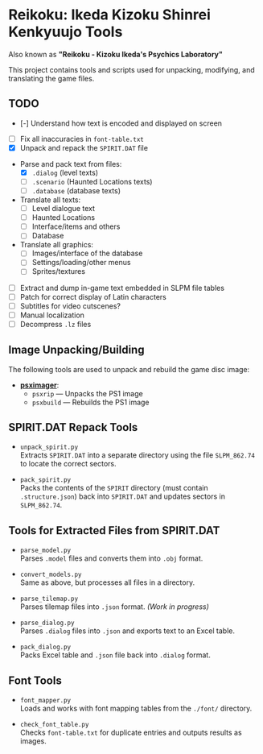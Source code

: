 # Reikoku: Ikeda Kizoku Shinrei Kenkyuujo Tools
Also known as **"Reikoku - Kizoku Ikeda's Psychics Laboratory"**

This project contains tools and scripts used for unpacking, modifying, and translating the game files.

## TODO
- [-] Understand how text is encoded and displayed on screen  
- [ ] Fix all inaccuracies in `font-table.txt`  
- [x] Unpack and repack the `SPIRIT.DAT` file  
- Parse and pack text from files:  
  - [x] `.dialog` (level texts)  
  - [ ] `.scenario` (Haunted Locations texts)  
  - [ ] `.database` (database texts)  
- Translate all texts:  
  - [ ] Level dialogue text  
  - [ ] Haunted Locations  
  - [ ] Interface/items and others  
  - [ ] Database  
- Translate all graphics:  
  - [ ] Images/interface of the database  
  - [ ] Settings/loading/other menus  
  - [ ] Sprites/textures  
- [ ] Extract and dump in-game text embedded in SLPM file tables  
- [ ] Patch for correct display of Latin characters  
- [ ] Subtitles for video cutscenes?  
- [ ] Manual localization  
- [ ] Decompress `.lz` files  

## Image Unpacking/Building

The following tools are used to unpack and rebuild the game disc image:

- [**psximager**](https://github.com/cebix/psximager/tree/master):
  - `psxrip` — Unpacks the PS1 image
  - `psxbuild` — Rebuilds the PS1 image

## SPIRIT.DAT Repack Tools

- `unpack_spirit.py`  
  Extracts `SPIRIT.DAT` into a separate directory using the file `SLPM_862.74` to locate the correct sectors.

- `pack_spirit.py`  
  Packs the contents of the `SPIRIT` directory (must contain `.structure.json`) back into `SPIRIT.DAT` and updates sectors in `SLPM_862.74`.

## Tools for Extracted Files from SPIRIT.DAT

- `parse_model.py`  
  Parses `.model` files and converts them into `.obj` format.

- `convert_models.py`  
  Same as above, but processes all files in a directory.

- `parse_tilemap.py`  
  Parses tilemap files into `.json` format. *(Work in progress)*

- `parse_dialog.py`  
  Parses `.dialog` files into `.json` and exports text to an Excel table.

- `pack_dialog.py`  
  Packs Excel table and `.json` file back into `.dialog` format.

## Font Tools

- `font_mapper.py`  
  Loads and works with font mapping tables from the `./font/` directory.

- `check_font_table.py`  
  Checks `font-table.txt` for duplicate entries and outputs results as images.
